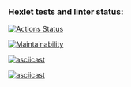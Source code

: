 ### Hexlet tests and linter status:
[![Actions Status](https://github.com/glebondri/python-project-49/actions/workflows/hexlet-check.yml/badge.svg)](https://github.com/glebondri/python-project-49/actions)

[![Maintainability](https://api.codeclimate.com/v1/badges/33be3e7a915f3a54b2c6/maintainability)](https://codeclimate.com/github/glebondri/python-project-49/maintainability)

[![asciicast](https://asciinema.org/a/3B6vUU52kx9dsiKSNcpd6MFlo.svg)](https://asciinema.org/a/3B6vUU52kx9dsiKSNcpd6MFlo)

[![asciicast](https://asciinema.org/a/RwtASSkAP697XCK2buKFrVFoM.svg)](https://asciinema.org/a/RwtASSkAP697XCK2buKFrVFoM)